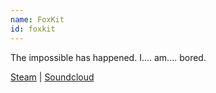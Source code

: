 ```yaml
---
name: FoxKit
id: foxkit
---
```

The impossible has happened. I.... am.... bored.

[Steam](http://steamcommunity.com/id/foxkit/) | [Soundcloud](https://soundcloud.com/tehfoxkit)
